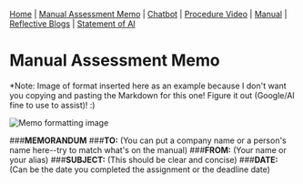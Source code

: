 [Home](index.md) | [Manual Assessment Memo](manual_assessment_memo.md) | [Chatbot](chatbot.md) | [Procedure Video](procedure_video.md) | [Manual](manual.md) | [Reflective Blogs](reflective_blogs.md) | [Statement of AI](AIstatement.md) 

# Manual Assessment Memo

*Note: Image of format inserted here as an example because I don't want you copying and pasting the Markdown for this one! Figure it out (Google/AI fine to use to assist)! :)

![Memo formatting image](memoLabels.jpg) 



###**MEMORANDUM**
###**TO:** (You can put a company name or a person's name here--try to match what's on the manual)
###**FROM:** (Your name or your alias)
###**SUBJECT:** (This should be clear and concise)
###**DATE:** (Can be the date you completed the assignment or the deadline date)
